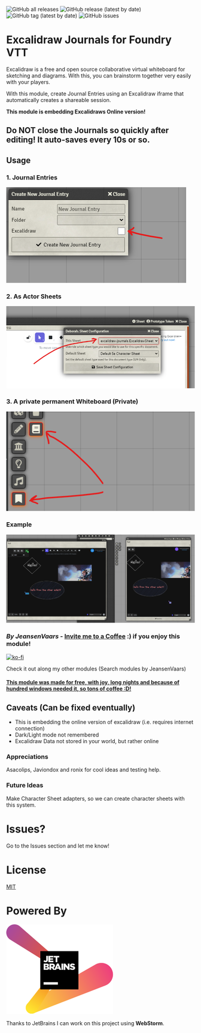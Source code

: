 ![GitHub all releases](https://img.shields.io/github/downloads/saif-ellafi/foundryvtt-excalidraw-journals/total?logo=GitHub) ![GitHub release (latest by date)](https://img.shields.io/github/downloads/saif-ellafi/foundryvtt-excalidraw-journals/latest/total) ![GitHub tag (latest by date)](https://img.shields.io/github/v/tag/saif-ellafi/foundryvtt-excalidraw-journals) ![GitHub issues](https://img.shields.io/github/issues-raw/saif-ellafi/foundryvtt-excalidraw-journals)
# Excalidraw Journals for Foundry VTT

Excalidraw is a free and open source collaborative virtual whiteboard for sketching and diagrams. With this, you can brainstorm together very easily with your players.

With this module, create Journal Entries using an Excalidraw iframe that automatically creates a shareable session.

**This module is embedding Excalidraws Online version!**

## Do NOT close the Journals so quickly after editing! It auto-saves every 10s or so.

## Usage

### 1. Journal Entries

![instruction.png](instruction.png)

### 2. As Actor Sheets

![charsheet.png](charsheet.png)

### 3. A private permanent Whiteboard (Private)

![private.png](private.png)

### Example

![example.png](example.png)

### _By JeansenVaars_ - [Invite me to a Coffee](https://ko-fi.com/jeansenvaars) :) if you enjoy this module!
[![ko-fi](https://ko-fi.com/img/githubbutton_sm.svg)](https://ko-fi.com/V7V14D3AH)

Check it out along my other modules (Search modules by JeansenVaars)
#### [This module was made for free, with joy, long nights and because of hundred windows needed it, so tons of coffee :D!](https://ko-fi.com/jeansenvaars)

## Caveats (Can be fixed eventually)

* This is embedding the online version of excalidraw (i.e. requires internet connection)
* Dark/Light mode not remembered
* Excalidraw Data not stored in your world, but rather online

### Appreciations

Asacolips, Javiondox and ronix for cool ideas and testing help.

### Future Ideas

Make Character Sheet adapters, so we can create character sheets with this system.

# Issues?
Go to the Issues section and let me know!

# License

[MIT](./LICENSE.md)

# Powered By

[![JetBrains](./jetbrains.svg)](https://www.jetbrains.com)

Thanks to JetBrains I can work on this project using **WebStorm**.
